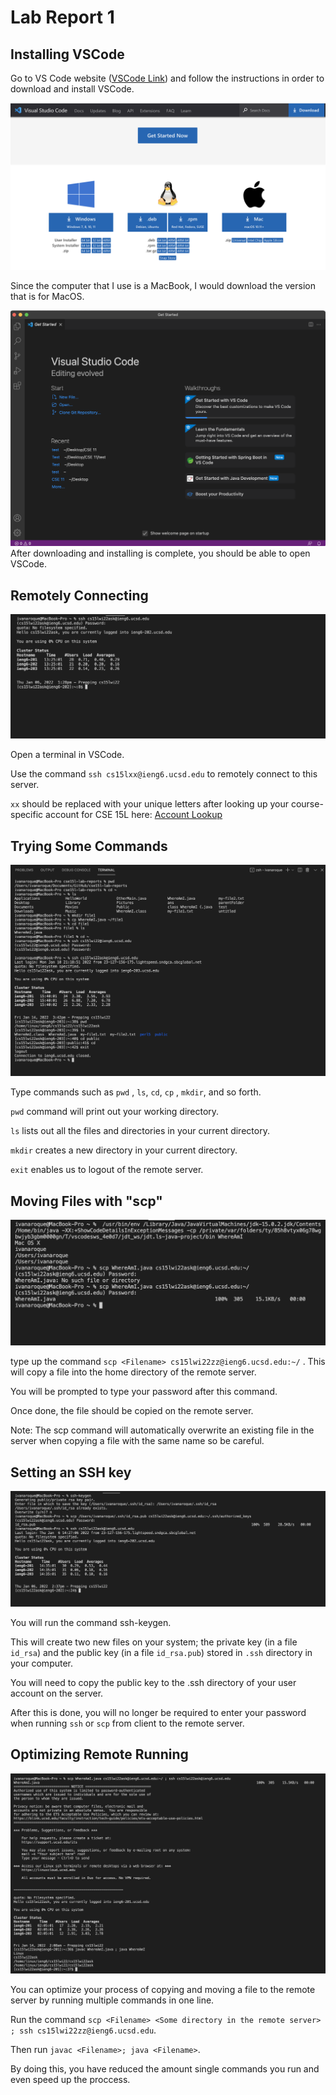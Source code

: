 # Lab Report 1

## Installing VSCode

Go to VS Code website ([VSCode Link](https://code.visualstudio.com/)) and follow the instructions in order to download and install VSCode.

![Image](systemDownload.png)

Since the computer that I use is a MacBook, I would download the version that is for MacOS.

![Image](VSCode.png)
After downloading and installing is complete, you should be able to open VSCode.

## Remotely Connecting

![Image](RemotelyConnecting.png)

Open a terminal in VSCode.

Use the command `ssh cs15lxx@ieng6.ucsd.edu` to remotely connect to this server.

`xx` should be replaced with your unique letters after looking up your course-specific account for CSE 15L here: [Account Lookup](https://sdacs.ucsd.edu/~icc/index.php)

## Trying Some Commands

![Image](Commands.png)

Type commands such as `pwd` , `ls`, `cd`, `cp` , `mkdir`, and so forth.

`pwd` command will print out your working directory.

`ls` lists out all the files and directories in your current directory.

`mkdir` creates a new directory in your current directory.

`exit` enables us to logout of the remote server.

## Moving Files with "scp"

![Image](SCP.png)

type up the command `scp <Filename> cs15lwi22zz@ieng6.ucsd.edu:~/` . This will copy a file into the home directory of the remote server. 
  
You will be prompted to type your password after this command.

Once done, the file should be copied on the remote server. 

Note: The scp command will automatically overwrite an existing file in the server when copying a file with the same name so be careful.
 
  
## Setting an SSH key

![Image](SSH-keygen.png)
  
You will run the command ssh-keygen. 
  
This will create two new files on your system; the private key (in a file `id_rsa`) and the public key (in a file `id_rsa.pub`) stored in `.ssh` directory in your computer.  
  
You will need to copy the public key to the .ssh directory of your user account on the server.

After this is done, you will no longer be required to enter your password when running `ssh` or `scp` from client to the remote server.
  
  
## Optimizing Remote Running

![Image](Optimization.png)
  
You can optimize your process of copying and moving a file to the remote server by running multiple commands in one line.
  
Run the command `scp <Filename> <Some directory in the remote server> ; ssh cs15lwi22zz@ieng6.ucsd.edu`.
  
Then run `javac <Filename>; java <Filename>`.

By doing this, you have reduced the amount single commands you run and even speed up the proccess.
  

